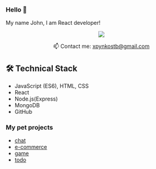 ### Hello 👋 
My name John, I am React developer!

<!--
**fasteks/fasteks** is a ✨ _special_ ✨ repository because its `README.md` (this file) appears on your GitHub profile.

Here are some ideas to get you started:

- 🔭 I’m currently working on ...
- 🌱 I’m currently learning ...
- 👯 I’m looking to collaborate on ...
- 🤔 I’m looking for help with ...
- 💬 Ask me about ...
- 📫 How to reach me: ...
- 😄 Pronouns: ...
- ⚡ Fun fact: ...
-->

<p align='center'>
   <a href="https://www.linkedin.com/in/ivan-boldyrev-4123991aa/">
       <img src="https://img.shields.io/badge/linkedin-%230077B5.svg?&style=for-the-badge&logo=linkedin&logoColor=white"/>
   </a>
   
<p align='center'>
   📫 Сontact me: <a href='mailto:xpynkostb@gmail.com'>xpynkostb@gmail.com</a>
</p>

## 🛠 Technical Stack
*   JavaScript (ES6), HTML, CSS
*   React
*   Node.js(Express)
*   MongoDB
*   GitHub

### My pet projects

*   [chat](https://github.com/Sinamon-maker/sale)
*   [e-commerce](https://github.com/fasteks/week-12-task-1/tree/market-plus)
*   [game](https://github.com/fasteks/game)
*   [todo](https://github.com/fasteks/task-manager)
